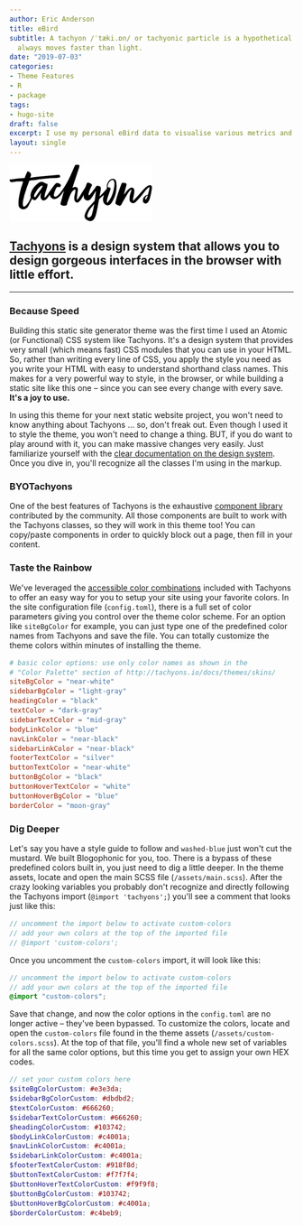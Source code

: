 ```yaml
---
author: Eric Anderson
title: eBird
subtitle: A tachyon /ˈtæki.ɒn/ or tachyonic particle is a hypothetical particle that
  always moves faster than light.
date: "2019-07-03"
categories:
- Theme Features
- R
- package
tags:
- hugo-site
draft: false
excerpt: I use my personal eBird data to visualise various metrics and patterns.
layout: single
---
```


![Tachyons Logo Script](tachyons-logo-script.png)

## [Tachyons](http://tachyons.io) is a design system that allows you to design gorgeous interfaces in the browser with little effort.

---

### Because Speed

Building this static site generator theme was the first time I used an Atomic
(or Functional) CSS system like Tachyons. It's a design system that provides
very small (which means fast) CSS modules that you can use in your HTML. So,
rather than writing every line of CSS, you apply the style you need as you write
your HTML with easy to understand shorthand class names. This makes for a very
powerful way to style, in the browser, or while building a static site like this
one – since you can see every change with every save. **It's a joy to use.**

In using this theme for your next static website project, you won't need to know
anything about Tachyons ... so, don't freak out. Even though I used it to style
the theme, you won't need to change a thing. BUT, if you do want to play around
with it, you can make massive changes very easily. Just familiarize yourself
with the [clear documentation on the design system](http://tachyons.io/docs/).
Once you dive in, you'll recognize all the classes I'm using in the markup.

### BYOTachyons

One of the best features of Tachyons is the exhaustive [component
library](https://www.tachyonstemplates.com/components/?selectedKind=AboutPages&selectedStory=AboutUs&full=0&down=0&left=1&panelRight=0)
contributed by the community. All those components are built to work with the
Tachyons classes, so they will work in this theme too! You can copy/paste
components in order to quickly block out a page, then fill in your content.

### Taste the Rainbow

We've leveraged the [accessible color
combinations](http://tachyons.io/docs/themes/skins/) included with Tachyons to
offer an easy way for you to setup your site using your favorite colors. In the
site configuration file (`config.toml`), there is a full set of color parameters
giving you control over the theme color scheme. For an option like `siteBgColor`
for example, you can just type one of the predefined color names from Tachyons
and save the file. You can totally customize the theme colors within minutes of
installing the theme.

```toml
# basic color options: use only color names as shown in the
# "Color Palette" section of http://tachyons.io/docs/themes/skins/
siteBgColor = "near-white"
sidebarBgColor = "light-gray"
headingColor = "black"
textColor = "dark-gray"
sidebarTextColor = "mid-gray"
bodyLinkColor = "blue"
navLinkColor = "near-black"
sidebarLinkColor = "near-black"
footerTextColor = "silver"
buttonTextColor = "near-white"
buttonBgColor = "black"
buttonHoverTextColor = "white"
buttonHoverBgColor = "blue"
borderColor = "moon-gray"
```

### Dig Deeper

Let's say you have a style guide to follow and `washed-blue` just won't cut the
mustard. We built Blogophonic for you, too. There is a bypass of these
predefined colors built in, you just need to dig a little deeper. In the theme
assets, locate and open the main SCSS file (`/assets/main.scss`). After the
crazy looking variables you probably don't recognize and directly following the
Tachyons import (`@import 'tachyons';`) you'll see a comment that looks just
like this:

```scss
// uncomment the import below to activate custom-colors
// add your own colors at the top of the imported file
// @import 'custom-colors';
```

Once you uncomment the `custom-colors` import, it will look like this:

```scss
// uncomment the import below to activate custom-colors
// add your own colors at the top of the imported file
@import "custom-colors";
```

Save that change, and now the color options in the `config.toml` are no longer
active – they've been bypassed. To customize the colors, locate and open the
`custom-colors` file found in the theme assets (`/assets/custom-colors.scss`).
At the top of that file, you'll find a whole new set of variables for all the
same color options, but this time you get to assign your own HEX codes.

```scss
// set your custom colors here
$siteBgColorCustom: #e3e3da;
$sidebarBgColorCustom: #dbdbd2;
$textColorCustom: #666260;
$sidebarTextColorCustom: #666260;
$headingColorCustom: #103742;
$bodyLinkColorCustom: #c4001a;
$navLinkColorCustom: #c4001a;
$sidebarLinkColorCustom: #c4001a;
$footerTextColorCustom: #918f8d;
$buttonTextColorCustom: #f7f7f4;
$buttonHoverTextColorCustom: #f9f9f8;
$buttonBgColorCustom: #103742;
$buttonHoverBgColorCustom: #c4001a;
$borderColorCustom: #c4beb9;
```
